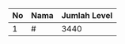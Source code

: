 | No | Nama            | Jumlah Level |
|----|-----------------|--------------|
| 1  | #    |    3440        |
